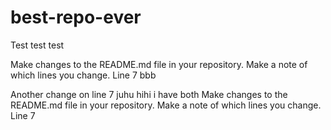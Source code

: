 # best-repo-ever


Test test test



Make changes to the README.md file in your repository. Make a note of which lines you change. Line 7 bbb

Another change on line 7 juhu
hihi i have both
Make changes to the README.md file in your repository. Make a note of which lines you change. Line 7

